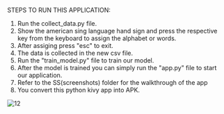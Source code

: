 STEPS TO RUN THIS APPLICATION:
1. Run the collect_data.py file.
2. Show the american sing language hand sign and press the respective key from the keyboard to assign the alphabet or words.
3. After assiging press "esc" to exit.
4. The data is collected in the new csv file.
5. Run the "train_model.py" file to train our model.
6. After the model is trained you can simply run the "app.py" file to start our application.
7. Refer to the SS(screenshots) folder for the walkthrough of the app
8. You convert this python kivy app into APK.

![12](https://github.com/user-attachments/assets/77080853-1f04-45b1-a676-73bfbec23f26)

